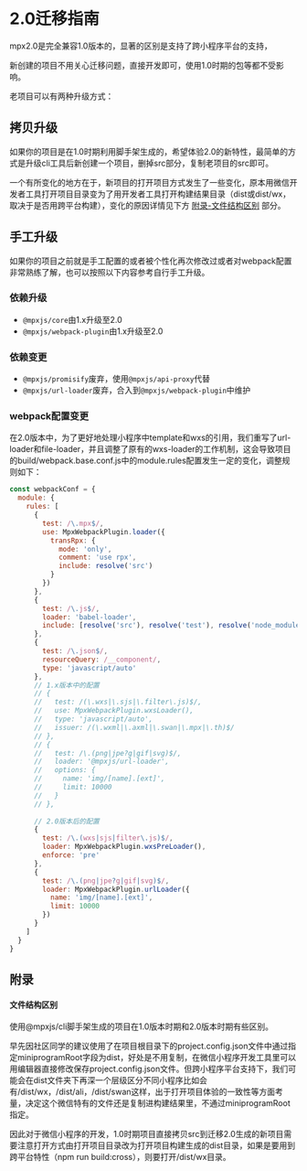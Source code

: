 # 2.0迁移指南

mpx2.0是完全兼容1.0版本的，显著的区别是支持了跨小程序平台的支持，

新创建的项目不用关心迁移问题，直接开发即可，使用1.0时期的包等都不受影响。

老项目可以有两种升级方式：

## 拷贝升级

如果你的项目是在1.0时期利用脚手架生成的，希望体验2.0的新特性，最简单的方式是升级cli工具后新创建一个项目，删掉src部分，复制老项目的src即可。

一个有所变化的地方在于，新项目的打开项目方式发生了一些变化，原本用微信开发者工具打开项目目录变为了用开发者工具打开构建结果目录（dist或dist/wx，取决于是否用跨平台构建），变化的原因详情见下方 [附录-文件结构区别](#文件结构区别) 部分。

## 手工升级

如果你的项目之前就是手工配置的或者被个性化再次修改过或者对webpack配置非常熟练了解，也可以按照以下内容参考自行手工升级。

### 依赖升级

* `@mpxjs/core`由1.x升级至2.0
* `@mpxjs/webpack-plugin`由1.x升级至2.0

### 依赖变更

* `@mpxjs/promisify`废弃，使用`@mpxjs/api-proxy`代替
* `@mpxjs/url-loader`废弃，合入到`@mpxjs/webpack-plugin`中维护

### webpack配置变更

在2.0版本中，为了更好地处理小程序中template和wxs的引用，我们重写了url-loader和file-loader，并且调整了原有的wxs-loader的工作机制，这会导致项目的build/webpack.base.conf.js中的module.rules配置发生一定的变化，调整规则如下：

```js
const webpackConf = {
  module: {
    rules: [
      {
        test: /\.mpx$/,
        use: MpxWebpackPlugin.loader({
          transRpx: {
            mode: 'only',
            comment: 'use rpx',
            include: resolve('src')
          }
        })
      },
      {
        test: /\.js$/,
        loader: 'babel-loader',
        include: [resolve('src'), resolve('test'), resolve('node_modules/@mpxjs')]
      },
      {
        test: /\.json$/,
        resourceQuery: /__component/,
        type: 'javascript/auto'
      },
      // 1.x版本中的配置
      // {
      //   test: /(\.wxs|\.sjs|\.filter\.js)$/,
      //   use: MpxWebpackPlugin.wxsLoader(),
      //   type: 'javascript/auto',
      //   issuer: /(\.wxml|\.axml|\.swan|\.mpx|\.th)$/
      // },
      // {
      //   test: /\.(png|jpe?g|gif|svg)$/,
      //   loader: '@mpxjs/url-loader',
      //   options: {
      //     name: 'img/[name].[ext]',
      //     limit: 10000
      //   }
      // },
      
      // 2.0版本后的配置
      {
        test: /\.(wxs|sjs|filter\.js)$/,
        loader: MpxWebpackPlugin.wxsPreLoader(),
        enforce: 'pre'
      },
      {
        test: /\.(png|jpe?g|gif|svg)$/,
        loader: MpxWebpackPlugin.urlLoader({
          name: 'img/[name].[ext]',
          limit: 10000
        })
      }
    ]
  }
}
```

## 附录

#### 文件结构区别

使用@mpxjs/cli脚手架生成的项目在1.0版本时期和2.0版本时期有些区别。

早先因社区同学的建议使用了在项目根目录下的project.config.json文件中通过指定miniprogramRoot字段为dist，好处是不用复制，在微信小程序开发工具里可以用编辑器直接修改保存project.config.json文件。但跨小程序平台支持下，我们可能会在dist文件夹下再深一个层级区分不同小程序比如会有/dist/wx，/dist/ali，/dist/swan这样，出于打开项目体验的一致性等方面考量，决定这个微信特有的文件还是复制进构建结果里，不通过miniprogramRoot指定。

因此对于微信小程序的开发，1.0时期项目直接拷贝src到迁移2.0生成的新项目需要注意打开方式由打开项目目录改为打开项目构建生成的dist目录，如果是要用到跨平台特性（npm run build:cross），则要打开/dist/wx目录。
